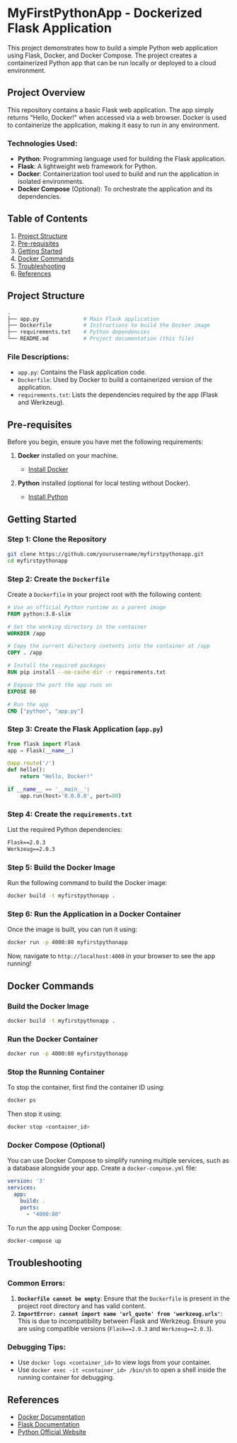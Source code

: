 # MyFirstPythonApp - Dockerized Flask Application

This project demonstrates how to build a simple Python web application using Flask, Docker, and Docker Compose. The project creates a containerized Python app that can be run locally or deployed to a cloud environment.

## Project Overview

This repository contains a basic Flask web application. The app simply returns "Hello, Docker!" when accessed via a web browser. Docker is used to containerize the application, making it easy to run in any environment.

### Technologies Used:
- **Python**: Programming language used for building the Flask application.
- **Flask**: A lightweight web framework for Python.
- **Docker**: Containerization tool used to build and run the application in isolated environments.
- **Docker Compose** (Optional): To orchestrate the application and its dependencies.

## Table of Contents

1. [Project Structure](#project-structure)
2. [Pre-requisites](#pre-requisites)
3. [Getting Started](#getting-started)
4. [Docker Commands](#docker-commands)
5. [Troubleshooting](#troubleshooting)
6. [References](#references)

## Project Structure

```bash
.
├── app.py              # Main Flask application
├── Dockerfile          # Instructions to build the Docker image
├── requirements.txt    # Python dependencies
└── README.md           # Project documentation (this file)
```

### File Descriptions:
- `app.py`: Contains the Flask application code.
- `Dockerfile`: Used by Docker to build a containerized version of the application.
- `requirements.txt`: Lists the dependencies required by the app (Flask and Werkzeug).

## Pre-requisites

Before you begin, ensure you have met the following requirements:

1. **Docker** installed on your machine.
   - [Install Docker](https://docs.docker.com/get-docker/)
   
2. **Python** installed (optional for local testing without Docker).
   - [Install Python](https://www.python.org/downloads/)

## Getting Started

### Step 1: Clone the Repository

```bash
git clone https://github.com/yourusername/myfirstpythonapp.git
cd myfirstpythonapp
```

### Step 2: Create the `Dockerfile`

Create a `Dockerfile` in your project root with the following content:

```Dockerfile
# Use an official Python runtime as a parent image
FROM python:3.8-slim

# Set the working directory in the container
WORKDIR /app

# Copy the current directory contents into the container at /app
COPY . /app

# Install the required packages
RUN pip install --no-cache-dir -r requirements.txt

# Expose the port the app runs on
EXPOSE 80

# Run the app
CMD ["python", "app.py"]
```

### Step 3: Create the Flask Application (`app.py`)

```python
from flask import Flask
app = Flask(__name__)

@app.route('/')
def hello():
    return "Hello, Docker!"

if __name__ == '__main__':
    app.run(host='0.0.0.0', port=80)
```

### Step 4: Create the `requirements.txt`

List the required Python dependencies:

```txt
Flask==2.0.3
Werkzeug==2.0.3
```

### Step 5: Build the Docker Image

Run the following command to build the Docker image:

```bash
docker build -t myfirstpythonapp .
```

### Step 6: Run the Application in a Docker Container

Once the image is built, you can run it using:

```bash
docker run -p 4000:80 myfirstpythonapp
```

Now, navigate to `http://localhost:4000` in your browser to see the app running!

## Docker Commands

### Build the Docker Image

```bash
docker build -t myfirstpythonapp .
```

### Run the Docker Container

```bash
docker run -p 4000:80 myfirstpythonapp
```

### Stop the Running Container

To stop the container, first find the container ID using:

```bash
docker ps
```

Then stop it using:

```bash
docker stop <container_id>
```

### Docker Compose (Optional)

You can use Docker Compose to simplify running multiple services, such as a database alongside your app. Create a `docker-compose.yml` file:

```yaml
version: '3'
services:
  app:
    build: .
    ports:
      - "4000:80"
```

To run the app using Docker Compose:

```bash
docker-compose up
```

## Troubleshooting

### Common Errors:
1. **`Dockerfile cannot be empty`**: Ensure that the `Dockerfile` is present in the project root directory and has valid content.
2. **`ImportError: cannot import name 'url_quote' from 'werkzeug.urls'`**: This is due to incompatibility between Flask and Werkzeug. Ensure you are using compatible versions (`Flask==2.0.3` and `Werkzeug==2.0.3`).

### Debugging Tips:
- Use `docker logs <container_id>` to view logs from your container.
- Use `docker exec -it <container_id> /bin/sh` to open a shell inside the running container for debugging.

## References

- [Docker Documentation](https://docs.docker.com/)
- [Flask Documentation](https://flask.palletsprojects.com/)
- [Python Official Website](https://www.python.org/)


